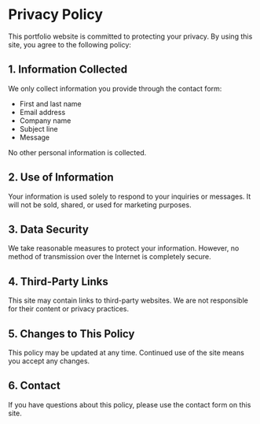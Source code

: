 # Privacy Policy

This portfolio website is committed to protecting your privacy. By using this site, you agree to the following policy:

## 1. Information Collected

We only collect information you provide through the contact form:
- First and last name
- Email address
- Company name
- Subject line
- Message

No other personal information is collected.

## 2. Use of Information

Your information is used solely to respond to your inquiries or messages. It will not be sold, shared, or used for marketing purposes.

## 3. Data Security

We take reasonable measures to protect your information. However, no method of transmission over the Internet is completely secure.

## 4. Third-Party Links

This site may contain links to third-party websites. We are not responsible for their content or privacy practices.

## 5. Changes to This Policy

This policy may be updated at any time. Continued use of the site means you accept any changes.

## 6. Contact

If you have questions about this policy, please use the contact form on this site.
